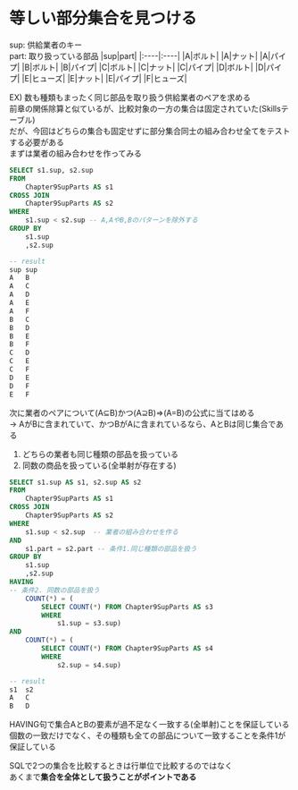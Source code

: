 # 等しい部分集合を見つける
sup: 供給業者のキー  
part: 取り扱っている部品
|sup|part|
|:----|:----|
|A|ボルト|
|A|ナット|
|A|パイプ|
|B|ボルト|
|B|パイプ|
|C|ボルト|
|C|ナット|
|C|パイプ|
|D|ボルト|
|D|パイプ|
|E|ヒューズ|
|E|ナット|
|E|パイプ|
|F|ヒューズ|

EX) 数も種類もまったく同じ部品を取り扱う供給業者のペアを求める  
前章の関係除算と似ているが、比較対象の一方の集合は固定されていた(Skillsテーブル)  
だが、今回はどちらの集合も固定せずに部分集合同士の組み合わせ全てをテストする必要がある  
まずは業者の組み合わせを作ってみる  
``` sql
SELECT s1.sup, s2.sup
FROM
	Chapter9SupParts AS s1
CROSS JOIN
	Chapter9SupParts AS s2
WHERE
	s1.sup < s2.sup -- A,AやB,Bのパターンを除外する
GROUP BY
	s1.sup
	,s2.sup

-- result
sup	sup
A	B
A	C
A	D
A	E
A	F
B	C
B	D
B	E
B	F
C	D
C	E
C	F
D	E
D	F
E	F
```
次に業者のペアについて(A⊆B)かつ(A⊇B)⇒(A=B)の公式に当てはめる  
-> AがBに含まれていて、かつBがAに含まれているなら、AとBは同じ集合である
1. どちらの業者も同じ種類の部品を扱っている
2. 同数の商品を扱っている(全単射が存在する)
``` sql
SELECT s1.sup AS s1, s2.sup AS s2
FROM
	Chapter9SupParts AS s1
CROSS JOIN
	Chapter9SupParts AS s2
WHERE
	s1.sup < s2.sup  -- 業者の組み合わせを作る
AND
	s1.part = s2.part -- 条件1.同じ種類の部品を扱う
GROUP BY
	s1.sup
	,s2.sup
HAVING
-- 条件2. 同数の部品を扱う
	COUNT(*) = (
		SELECT COUNT(*) FROM Chapter9SupParts AS s3
		WHERE
			s1.sup = s3.sup)
AND
	COUNT(*) = (
		SELECT COUNT(*) FROM Chapter9SupParts AS s4
		WHERE
			s2.sup = s4.sup)

-- result
s1	s2
A	C
B	D
```
HAVING句で集合AとBの要素が過不足なく一致する(全単射)ことを保証している  
個数の一致だけでなく、その種類も全ての部品について一致することを条件1が保証している  

SQLで2つの集合を比較するときは行単位で比較するのではなく  
あくまで**集合を全体として扱うことがポイントである**
